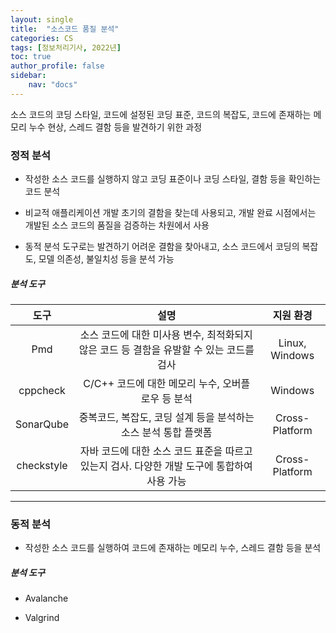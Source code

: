 ```yaml
---
layout: single
title:  "소스코드 품질 분석"
categories: CS
tags: [정보처리기사, 2022년]
toc: true
author_profile: false
sidebar:
    nav: "docs"
---
```


소스 코드의 코딩 스타일, 코드에 설정된 코딩 표준, 코드의 복잡도, 코드에 존재하는 메모리 누수 현상, 스레드 결함 등을 발견하기 위한 과정

### 정적 분석

- 작성한 소스 코드를 실행하지 않고 코딩 표준이나 코딩 스타일, 결함 등을 확인하는 코드 분석

- 비교적 애플리케이션 개발 초기의 결함을 찾는데 사용되고, 개발 완료 시점에서는 개발된 소스 코드의 품질을 검증하는 차원에서 사용

- 동적 분석 도구로는 발견하기 어려운 결함을 찾아내고, 소스 코드에서 코딩의 복잡도, 모델 의존성, 불일치성 등을 분석 가능

##### 분석 도구

| 도구         | 설명                                                    | 지원 환경          |
|:----------:|:-----------------------------------------------------:|:--------------:|
| Pmd        | 소스 코드에 대한 미사용 변수, 최적화되지 않은 코드 등 결함을 유발할 수 있는 코드를 검사   | Linux, Windows |
| cppcheck   | C/C++ 코드에 대한 메모리 누수, 오버플로우 등 분석                       | Windows        |
| SonarQube  | 중복코드, 복잡도, 코딩 설계 등을 분석하는 소스 분석 통합 플랫폼                 | Cross-Platform |
| checkstyle | 자바 코드에 대한 소스 코드 표준을 따르고 있는지 검사. 다양한 개발 도구에 통합하여 사용 가능 | Cross-Platform |

---

### 동적 분석

- 작성한 소스 코드를 실행하여 코드에 존재하는 메모리 누수, 스레드 결함 등을 분석

##### 분석 도구

- Avalanche

- Valgrind